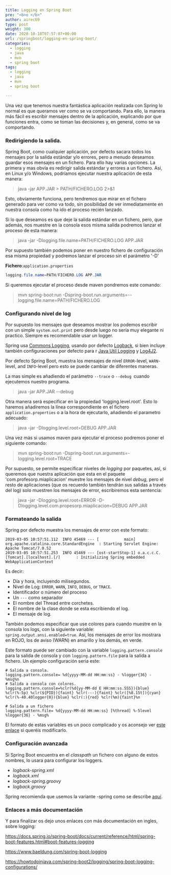 ```yaml
---
title: Logging en Spring Boot
pre: "<b>o </b>"
author: airec69
type: post
weight: 300
date: 2020-10-18T07:57:07+00:00
url: /springboot/logging-en-spring-boot/
categories:
  - logging
  - java
  - mvn
  - spring boot
tags:
  - logging
  - java
  - mvn
  - spring boot

---
```

Una vez que tenemos nuestra fantástica aplicación realizada con Spring lo normal es que queramos ver como se va comportando. Para ello, la manera más fácil es escribir mensajes dentro de la aplicación, explicando por que funciones entra, como se toman las decisiones y, en general,  como se va comportando.

<!--more-->

### Redirigiendo la salida.

Spring Boot, como cualquier aplicación, por defecto sacara todos los mensajes por la salida estándar y/o errores, pero a menudo deseamos guardar esos mensajes en un fichero. Para ello hay varias opciones. La primera y mas obvia es redirigir salida estándar y errores a un fichero. Así, en Linux y/o Windows, podríamos ejecutar nuestra aplicación de esta manera:

>  java -jar APP.JAR > PATH/FICHERO.LOG 2>&1

Esto, obviamente funciona, pero tendremos que mirar en el fichero generado para ver como va todo, sin posibilidad de ver inmediatamente en nuestra consola como ha ido el proceso recién lanzado.

Si lo que deseamos es que deje la salida estándar en un fichero, pero, que además, nos muestre en la consola  esos misma salida podremos lanzar el proceso de esta manera:

> java -jar -Dlogging.file.name=PATH/FICHERO.LOG APP.JAR

Por supuesto también podemos poner en nuestro fichero de configuración esa misma propiedad y podremos lanzar el proceso sin el parámetro '-D'

**Fichero**:`application.properties`

```java
logging.file.name=PATH/FICHERO.LOG APP.JAR
```

Si queremos ejecutar el proceso desde maven pondremos este comando:

> mvn spring-boot:run -Dspring-boot.run.arguments=--logging.file.name=PATH/FICHERO.LOG



### Configurando nivel de log

Por supuesto los mensajes que deseamos mostrar los podemos escribir con un simple `system.out.print` pero desde luego no sería muy elegante ni practico.  Siempre es recomendable usar un logger.

Spring usa  [Commons Logging](https://commons.apache.org/logging),  usando por defecto [Logback](https://logback.qos.ch/),  si bien incluye también configuraciones por defecto para r [Java Util Logging](https://docs.oracle.com/javase/8/docs/api//java/util/logging/package-summary.html) y [Log4J2](https://logging.apache.org/log4j/2.x/).

Por defecto Spring Boot, muestra los mensajes de nivel `ERROR`-level, `WARN`-level, and `INFO`-level pero esto se puede cambiar de diferentes maneras.

La mas simple es añadiendo el parámetro `--trace` o  `--debug `cuando ejecutemos nuestro programa.

> java -jar  APP.JAR --debug



Otra manera será especificar en la propiedad 'logging.level.root'. Esto lo haremos  añadiremos la línea correspondiente en el fichero `application.properties` o a la hora de ejecutarlo, añadiendo el parametro adecuado:

>  java -jar  -Dlogging.level.root=DEBUG APP.JAR 



Una vez más si usamos maven para ejecutar el proceso podremos poner el siguiente comando:

> mvn spring-boot:run 
> 	  -Dspring-boot.run.arguments=-logging.level.root=TRACE



Por supuesto, se permite especificar niveles de *logging* por paquetes, así, si queremos que nuestra aplicación que esta en el paquete 'com.profesorp.miaplicacion' muestre los mensajes de nivel *debug*, pero el resto de aplicaciones (que os recuerdo también tendrán sus salidas a través del log) solo muestren los mensajes de error, escribiremos esta sentencia:

> java -jar -Dlogging.level.root=ERROR -D-Dlogging.level.com.propesorp.miaplicacion=DEBUG APP.JAR 

### Formateando la salida

Spring por defecto muestra los mensajes de error con este formato:

```
2019-03-05 10:57:51.112  INFO 45469 --- [           main] org.apache.catalina.core.StandardEngine  : Starting Servlet Engine: Apache Tomcat/7.0.52
2019-03-05 10:57:51.253  INFO 45469 --- [ost-startStop-1] o.a.c.c.C.[Tomcat].[localhost].[/]       : Initializing Spring embedded WebApplicationContext
```

Es decir: 

- Día y hora, incluyendo milisegundos.
- Nivel de Log:  `ERROR`, `WARN`, `INFO`, `DEBUG`, or `TRACE`.
- Identificador o número del proceso
- Un `---` como separador
- El nombre del Thread entre corchetes.
- El nombre de la clase donde se esta escribiendo el log.
- El mensaje de log.



También podemos especificar que use colores para cuando  muestre en la consola los logs, con la siguiente variable: `spring.output.ansi.enabled=true`. Así, los mensajes de error los mostrara en ROJO, los de aviso (WARN) en amarillo y los demás, en verde.

Este formato puede ser cambiado con la variable `logging.pattern.console` para la salida de consola y con `logging.pattern.file` para la salida a fichero. Un ejemplo configuración seria este:

```
# Salida a consola.
logging.pattern.console= %d{yyyy-MM-dd HH:mm:ss} - %logger{36} - %msg%n
# Salida a consola con colores.
logging.pattern.console=%clr(%d{yy-MM-dd E HH:mm:ss.SSS}){blue} %clr(%-5p) %clr(${PID}){faint} %clr(---){faint} %clr([%8.15t]){cyan} %clr(%-40.40logger{0}){blue} %clr(:){red} %clr(%m){faint}%n

# Salida a un fichero
logging.pattern.file= %d{yyyy-MM-dd HH:mm:ss} [%thread] %-5level %logger{36} - %msg%
```



El formato de estas variables es un poco complicado y os aconsejo ver [este enlace](https://logback.qos.ch/manual/layouts.html#ClassicPatternLayout) si queréis modificarlo.

### Configuración avanzada 

Si Spring Boot encuentra en el *classpath*  un fichero con alguno de estos nombres, lo usara para configurar los loggers.

- *logback-spring.xml*
- *logback.xml*
- *logback-spring.groovy*
- *logback.groovy*

Spring recomienda que usemos la variante -spring como se describe [aquí](https://docs.spring.io/spring-boot/docs/current/reference/html/boot-features-logging.html#boot-features-custom-log-configuration).

### Enlaces a más documentación

Y para finalizar os dejo unos enlaces con más documentación en ingles, sobre logging:

https://docs.spring.io/spring-boot/docs/current/reference/html/spring-boot-features.html#boot-features-logging

https://www.baeldung.com/spring-boot-logging

https://howtodoinjava.com/spring-boot2/logging/spring-boot-logging-configurations/





